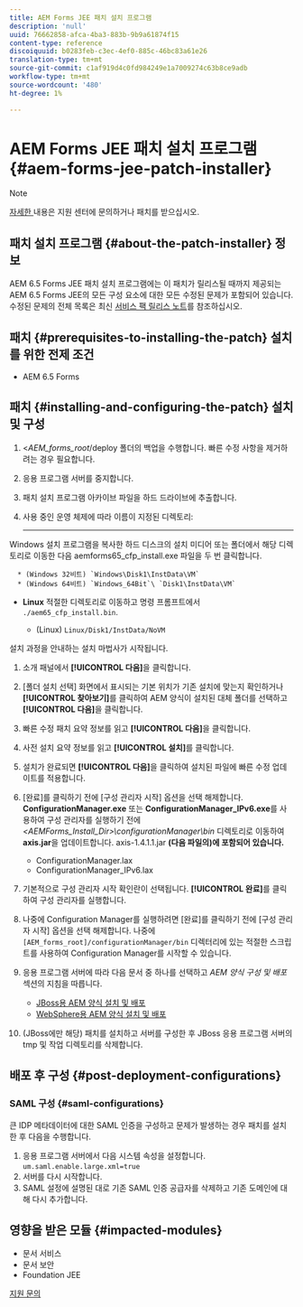 ```yaml
---
title: AEM Forms JEE 패치 설치 프로그램
description: 'null'
uuid: 76662858-afca-4ba3-883b-9b9a61874f15
content-type: reference
discoiquuid: b0283feb-c3ec-4ef0-885c-46bc83a61e26
translation-type: tm+mt
source-git-commit: c1af919d4c0fd984249e1a7009274c63b8ce9adb
workflow-type: tm+mt
source-wordcount: '480'
ht-degree: 1%

---
```



# AEM Forms JEE 패치 설치 프로그램 {#aem-forms-jee-patch-installer}

>[!NOTE]
>
>[자세한 ](https://www.adobe.com/account/sign-in.supportportal.html) 내용은 지원 센터에 문의하거나 패치를 받으십시오.

## 패치 설치 프로그램 {#about-the-patch-installer} 정보

AEM 6.5 Forms JEE 패치 설치 프로그램에는 이 패치가 릴리스될 때까지 제공되는 AEM 6.5 Forms JEE의 모든 구성 요소에 대한 모든 수정된 문제가 포함되어 있습니다. 수정된 문제의 전체 목록은 최신 [서비스 팩 릴리스 노트](sp-release-notes.md)를 참조하십시오.

## 패치 {#prerequisites-to-installing-the-patch} 설치를 위한 전제 조건

* AEM 6.5 Forms

## 패치 {#installing-and-configuring-the-patch} 설치 및 구성

1. &lt;*AEM_forms_root*/deploy 폴더의 백업을 수행합니다. 빠른 수정 사항을 제거하려는 경우 필요합니다.
1. 응용 프로그램 서버를 중지합니다.
1. 패치 설치 프로그램 아카이브 파일을 하드 드라이브에 추출합니다.
1. 사용 중인 운영 체제에 따라 이름이 지정된 디렉토리:

   * ****
Windows 설치 프로그램을 복사한 하드 디스크의 설치 미디어 또는 폴더에서 해당 디렉토리로 이동한 다음 aemforms65_cfp_install.exe 파일을 두 번 클릭합니다.

      * (Windows 32비트) `Windows\Disk1\InstData\VM`
      * (Windows 64비트) `Windows_64Bit`\ `Disk1\InstData\VM`
   * **Linux**
적절한 디렉토리로 이동하고 명령 프롬프트에서 
`./aem65_cfp_install.bin`.

      * (Linux) `Linux/Disk1/InstData/NoVM`

   설치 과정을 안내하는 설치 마법사가 시작됩니다.

1. 소개 패널에서 **[!UICONTROL 다음]**&#x200B;을 클릭합니다.
1. [폴더 설치 선택] 화면에서 표시되는 기본 위치가 기존 설치에 맞는지 확인하거나 **[!UICONTROL 찾아보기]**&#x200B;를 클릭하여 AEM 양식이 설치된 대체 폴더를 선택하고 **[!UICONTROL 다음]**&#x200B;을 클릭합니다.
1. 빠른 수정 패치 요약 정보를 읽고 **[!UICONTROL 다음]**&#x200B;을 클릭합니다.
1. 사전 설치 요약 정보를 읽고 **[!UICONTROL 설치]**&#x200B;를 클릭합니다.
1. 설치가 완료되면 **[!UICONTROL 다음]**&#x200B;을 클릭하여 설치된 파일에 빠른 수정 업데이트를 적용합니다.

1. [완료]를 클릭하기 전에 [구성 관리자 시작] 옵션을 선택 해제합니다. **ConfigurationManager.exe** 또는 **ConfigurationManager_IPv6.exe**&#x200B;를 사용하여 구성 관리자를 실행하기 전에 *&lt;AEMForms_Install_Dir>\configurationManager\bin* 디렉토리로 이동하여 **axis.jar**&#x200B;을 업데이트합니다. axis-1.4.1.1.jar **(다음 파일의)에 포함되어 있습니다.**

   * ConfigurationManager.lax
   * ConfigurationManager_IPv6.lax

1. 기본적으로 구성 관리자 시작 확인란이 선택됩니다. **[!UICONTROL 완료]**&#x200B;를 클릭하여 구성 관리자를 실행합니다.

1. 나중에 Configuration Manager를 실행하려면 [완료]를 클릭하기 전에 [구성 관리자 시작] 옵션을 선택 해제합니다. 나중에 `[AEM_forms_root]/configurationManager/bin` 디렉터리에 있는 적절한 스크립트를 사용하여 Configuration Manager를 시작할 수 있습니다.

1. 응용 프로그램 서버에 따라 다음 문서 중 하나를 선택하고 *AEM 양식 구성 및 배포* 섹션의 지침을 따릅니다.

   * [JBoss용 AEM 양식 설치 및 배포](http://www.adobe.com/go/learn_aemforms_installJBoss_65)
   * [WebSphere용 AEM 양식 설치 및 배포](http://www.adobe.com/go/learn_aemforms_installWebSphere_65)

1. (JBoss에만 해당) 패치를 설치하고 서버를 구성한 후 JBoss 응용 프로그램 서버의 tmp 및 작업 디렉토리를 삭제합니다.

## 배포 후 구성 {#post-deployment-configurations}

### SAML 구성 {#saml-configurations}

큰 IDP 메타데이터에 대한 SAML 인증을 구성하고 문제가 발생하는 경우 패치를 설치한 후 다음을 수행합니다.

1. 응용 프로그램 서버에서 다음 시스템 속성을 설정합니다.\
   `um.saml.enable.large.xml=true`
1. 서버를 다시 시작합니다.
1. SAML 설정에 설명된 대로 기존 SAML 인증 공급자를 삭제하고 기존 도메인에 대해 다시 추가합니다.

## 영향을 받은 모듈 {#impacted-modules}

* 문서 서비스
* 문서 보안
* Foundation JEE

[지원 문의](https://www.adobe.com/account/sign-in.supportportal.html)
